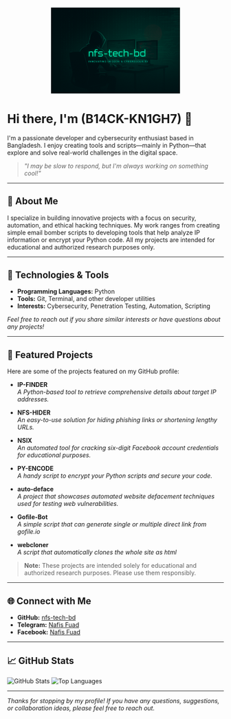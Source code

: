 <p align="center"><img src="https://raw.githubusercontent.com/nfs-tech-bd/nfs-tech-bd/refs/heads/main/b14ck.png" width="300"></p>

# Hi there, I'm (B14CK-KN1GH7) 👋

I'm a passionate developer and cybersecurity enthusiast based in Bangladesh. I enjoy creating tools and scripts—mainly in Python—that explore and solve real-world challenges in the digital space.

> *"I may be slow to respond, but I'm always working on something cool!"*

---

## 🚀 About Me

I specialize in building innovative projects with a focus on security, automation, and ethical hacking techniques. My work ranges from creating simple email bomber scripts to developing tools that help analyze IP information or encrypt your Python code. All my projects are intended for educational and authorized research purposes only.

---

## 🔧 Technologies & Tools

- **Programming Languages:** Python
- **Tools:** Git, Terminal, and other developer utilities
- **Interests:** Cybersecurity, Penetration Testing, Automation, Scripting

*Feel free to reach out if you share similar interests or have questions about any projects!*

---

## 📂 Featured Projects

Here are some of the projects featured on my GitHub profile:

- **IP-FINDER**  
  *A Python-based tool to retrieve comprehensive details about target IP addresses.*

- **NFS-HIDER**  
  *An easy-to-use solution for hiding phishing links or shortening lengthy URLs.*

- **NSIX**  
  *An automated tool for cracking six-digit Facebook account credentials for educational purposes.*

- **PY-ENCODE**  
  *A handy script to encrypt your Python scripts and secure your code.*

- **auto-deface**  
  *A project that showcases automated website defacement techniques used for testing web vulnerabilities.*

- **Gofile-Bot**  
  *A simple script that can generate single or multiple direct link from gofile.io*

- **webcloner**  
  *A script that automatically clones the whole site as html*

> **Note:** These projects are intended solely for educational and authorized research purposes. Please use them responsibly.

---

## 🌐 Connect with Me

- **GitHub:** [nfs-tech-bd](https://github.com/nfs-tech-bd)
- **Telegram:** [Nafis Fuad](https://t.me/Nafisfuad1)
- **Facebook:** [Nafis Fuad](https://facebook.com/nafis6969)

---

## 📈 GitHub Stats

![GitHub Stats](https://github-readme-stats.vercel.app/api?username=nfs-tech-bd&show_icons=true&theme=radical)
![Top Languages](https://github-readme-stats.vercel.app/api/top-langs/?username=nfs-tech-bd&layout=compact&theme=radical)

---

*Thanks for stopping by my profile! If you have any questions, suggestions, or collaboration ideas, please feel free to reach out.*
